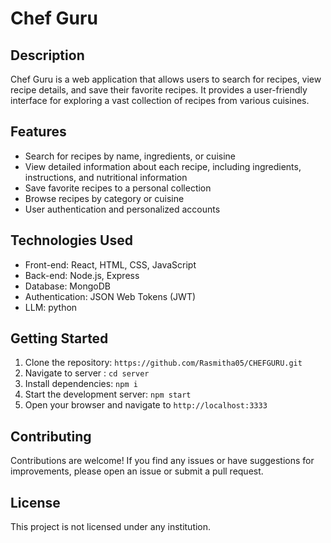 # Chef Guru

## Description

Chef Guru is a web application that allows users to search for recipes, view recipe details, and save their favorite recipes. It provides a user-friendly interface for exploring a vast collection of recipes from various cuisines.

## Features

- Search for recipes by name, ingredients, or cuisine
- View detailed information about each recipe, including ingredients, instructions, and nutritional information
- Save favorite recipes to a personal collection
- Browse recipes by category or cuisine
- User authentication and personalized accounts

## Technologies Used

- Front-end: React, HTML, CSS, JavaScript
- Back-end: Node.js, Express
- Database: MongoDB
- Authentication: JSON Web Tokens (JWT)
- LLM: python

## Getting Started

1. Clone the repository: `https://github.com/Rasmitha05/CHEFGURU.git`
2. Navigate to server : `cd server`
3. Install dependencies: `npm i`
4. Start the development server: `npm start`
5. Open your browser and navigate to `http://localhost:3333`

## Contributing

Contributions are welcome! If you find any issues or have suggestions for improvements, please open an issue or submit a pull request.


## License

This project is not licensed under any institution.
